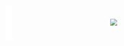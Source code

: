 <!-- ### Hi there 👋 -->
<span style="background-color:white;padding:15px">
  <center>
    <img src="https://i.gifer.com/7SvE.gif" style="100px"/>
  </center>
</span>
<!--
**frank2899/frank2899** is a ✨ _special_ ✨ repository because its `README.md` (this file) appears on your GitHub profile.

Here are some ideas to get you started:

- 🔭 I’m currently working on ...
- 🌱 I’m currently learning ...
- 👯 I’m looking to collaborate on ...
- 🤔 I’m looking for help with ...
- 💬 Ask me about ...
- 📫 How to reach me: ...
- 😄 Pronouns: ...
- ⚡ Fun fact: ...
-->
### Connect with me:

[<img align="left" alt="Aughus Frank Bueno | Gmail" width="22px" src="https://upload.wikimedia.org/wikipedia/commons/thumb/7/7e/Gmail_icon_%282020%29.svg/1024px-Gmail_icon_%282020%29.svg.png" />][gmail]
[<img align="left" alt="Aughus Frank Bueno | Facebook" width="22px" src="https://upload.wikimedia.org/wikipedia/commons/thumb/f/fb/Facebook_icon_2013.svg/640px-Facebook_icon_2013.svg.png" />][facebook]
[<img align="left" alt="Frank2899 | GitHub" width="22px" src="https://github.githubassets.com/images/modules/logos_page/Octocat.png" />][github]
<br />
<br />
### Languages and Tools:

[<img align="left" alt="Visual Studio Code" width="26px" src="https://raw.githubusercontent.com/github/explore/80688e429a7d4ef2fca1e82350fe8e3517d3494d/topics/visual-studio-code/visual-studio-code.png" />][#]
[<img align="left" alt="HTML5" width="26px" src="https://raw.githubusercontent.com/github/explore/80688e429a7d4ef2fca1e82350fe8e3517d3494d/topics/html/html.png" />][#]
[<img align="left" alt="CSS3" width="26px" src="https://raw.githubusercontent.com/github/explore/80688e429a7d4ef2fca1e82350fe8e3517d3494d/topics/css/css.png" />][#]
[<img align="left" alt="Bootstrap" width="26px" src="https://upload.wikimedia.org/wikipedia/commons/thumb/b/b2/Bootstrap_logo.svg/602px-Bootstrap_logo.svg.png" />][#]
[<img align="left" alt="PHP" width="26px" src="https://raw.githubusercontent.com/github/explore/80688e429a7d4ef2fca1e82350fe8e3517d3494d/topics/php/php.png" />][#]
[<img align="left" alt="Laravel" width="26px" src="https://raw.githubusercontent.com/github/explore/80688e429a7d4ef2fca1e82350fe8e3517d3494d/topics/laravel/laravel.png" />][#]
[<img align="left" alt="JavaScript" width="26px" src="https://raw.githubusercontent.com/github/explore/80688e429a7d4ef2fca1e82350fe8e3517d3494d/topics/javascript/javascript.png" />][#]
[<img align="left" alt="JQuery" width="26px" src="https://cdn.iconscout.com/icon/free/png-256/jquery-10-1175155.png" />][#]
[<img align="left" alt="React" width="26px" src="https://raw.githubusercontent.com/github/explore/80688e429a7d4ef2fca1e82350fe8e3517d3494d/topics/react/react.png" />][#]
[<img align="left" alt="Vue Js" width="26px" src="https://cdn.worldvectorlogo.com/logos/vue-9.svg" />][#]
[<img align="left" alt="Node.js" width="26px" src="https://raw.githubusercontent.com/github/explore/80688e429a7d4ef2fca1e82350fe8e3517d3494d/topics/nodejs/nodejs.png" />][#]
[<img align="left" alt="MySQL" width="26px" src="https://raw.githubusercontent.com/github/explore/80688e429a7d4ef2fca1e82350fe8e3517d3494d/topics/mysql/mysql.png" />][#]
[<img align="left" alt="MongoDB" width="26px" src="https://img.icons8.com/color/480/mongodb.png"/>][#]
[<img align="left" alt="Java" width="26px" src="https://cdn-icons-png.flaticon.com/512/226/226777.png"/>][#]
[<img align="left" alt="GitHub" width="26px" src="https://github.githubassets.com/images/modules/logos_page/Octocat.png" />][#]
<br/>

[github]: https://github.com/frank2899
[gmail]: mailto:aughusf089@gmail.com
[facebook]: https://https://facebook.com/aughus
[#]: #
